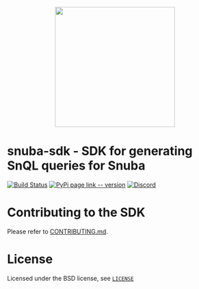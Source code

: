 <p align="center">
    <a href="https://sentry.io" target="_blank" align="center">
        <img src="https://sentry-brand.storage.googleapis.com/sentry-logo-black.png" width="280">
    </a>
</p>

# snuba-sdk - SDK for generating SnQL queries for Snuba

[![Build Status](https://travis-ci.com/getsentry/snuba-sdk.svg?branch=master)](https://travis-ci.com/getsentry/snuba-sdk)
[![PyPi page link -- version](https://img.shields.io/pypi/v/sentry-sdk.svg)](https://pypi.python.org/pypi/sentry-sdk)
[![Discord](https://img.shields.io/discord/621778831602221064)](https://discord.gg/cWnMQeA)

# Contributing to the SDK

Please refer to [CONTRIBUTING.md](https://github.com/getsentry/snuba-sdk/blob/master/CONTRIBUTING.md).

# License

Licensed under the BSD license, see [`LICENSE`](https://github.com/getsentry/snuba-sdk/blob/master/LICENSE)
